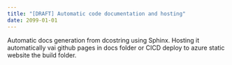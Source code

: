 ```yaml
---
title: "[DRAFT] Automatic code documentation and hosting"
date: 2099-01-01
---
```


Automatic docs generation from dcostring using Sphinx. Hosting it automatically vai github pages in docs folder or CICD deploy to azure static website the build folder.